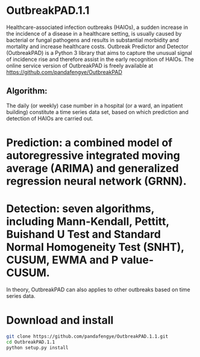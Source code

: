 # OutbreakPAD.1.1
Healthcare-associated infection outbreaks (HAIOs), a sudden increase in the incidence of a disease in a healthcare setting, is usually caused by bacterial or fungal pathogens and  results in substantial morbidity and mortality and increase healthcare costs. Outbreak Predictor and Detector (OutbreakPAD) is a Python 3 library that aims to capture the unusual signal of incidence rise and therefore assist in the early recognition of HAIOs. The online service version of OutbreakPAD is freely available at https://github.com/pandafengye/OutbreakPAD
## Algorithm:
The daily (or weekly) case number in a hospital (or a ward, an inpatient building) constitute a time series data set, based on which prediction and detection of HAIOs are carried out. 
  # Prediction: a combined model of autoregressive integrated moving average (ARIMA) and generalized regression neural network (GRNN).
  # Detection: seven algorithms, including Mann-Kendall, Pettitt, Buishand U Test and Standard Normal Homogeneity Test (SNHT), CUSUM, EWMA and P value-CUSUM.
In theory, OutbreakPAD can also applies to other outbreaks based on time series data.
# Download and install
```bash
git clone https://github.com/pandafengye/OutbreakPAD.1.1.git    
cd OutbreakPAD.1.1  
python setup.py install 
```
